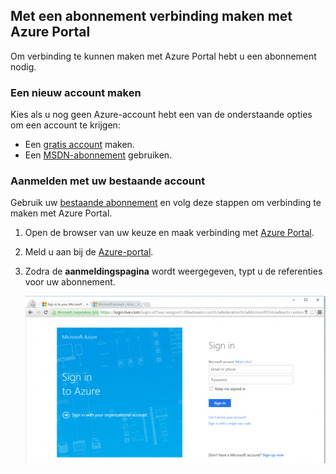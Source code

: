 
<!--
includes/azure-include-getting-started-v12portal-gettings-an-account.md

Latest Freshness check:  2016-04-11 , carlrab.

As of circa 2016-04-11, the following topics might include this include:
articles/sql-database/sql-database-get-started-tutorial.md

-->
## Met een abonnement verbinding maken met Azure Portal

Om verbinding te kunnen maken met Azure Portal hebt u een abonnement nodig.

### Een nieuw account maken

Kies als u nog geen Azure-account hebt een van de onderstaande opties om een account te krijgen:

- Een [gratis account](https://azure.microsoft.com/get-started/) maken.
- Een [MSDN-abonnement](https://azure.microsoft.com/pricing/member-offers/msdn-benefits/) gebruiken.

### Aanmelden met uw bestaande account

Gebruik uw [bestaande abonnement]( https://account.windowsazure.com/Home/Index) en volg deze stappen om verbinding te maken met Azure Portal.

1. Open de browser van uw keuze en maak verbinding met [Azure Portal](https://portal.azure.com/).

1. Meld u aan bij de [Azure-portal](https://portal.azure.com/).

1. Zodra de **aanmeldingspagina** wordt weergegeven, typt u de referenties voor uw abonnement.

   ![Aanmelden](./media/azure-getting-started-portal-login/login.png)



<!--HONumber=sep16_HO1-->


